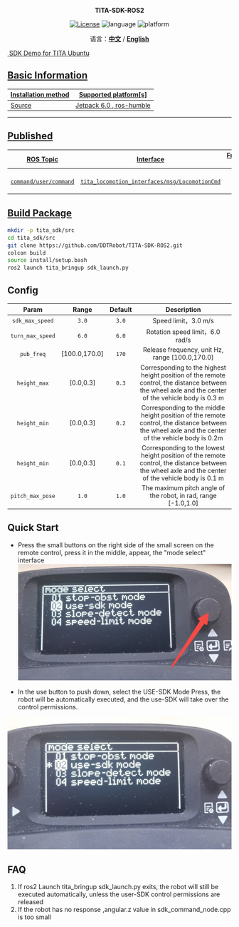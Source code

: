 <p align="center"><strong>TITA-SDK-ROS2</strong></p>
<p align="center"><a href="https://github.com/DDTRobot/TITA-SDK-ROS2/blob/main/LICENSE"><img alt="License" src="https://img.shields.io/badge/License-Apache%202.0-orange"/></a>
<img alt="language" src="https://img.shields.io/badge/language-c++-red"/>
<img alt="platform" src="https://img.shields.io/badge/platform-linux-l"/>
</p>
<p align="center">
    语言：<a href="./docs/docs_cn/README_CN.md"><strong>中文</strong></a> / <a href="/README.md"><strong>English</strong>
</p>

​	SDK Demo for TITA Ubuntu

## Basic Information

| Installation method | Supported platform[s]    |
| ------------------- | ------------------------ |
| Source              | Jetpack 6.0 , ros-humble |

------

## Published

|       ROS Topic        |                   Interface                    | Frame ID |    Description    |
| :--------------------: | :--------------------------------------------: | :------: | :---------------: |
| `command/user/command` | `tita_locomotion_interfaces/msg/LocomotionCmd` |  `cmd`   | User SDK control instructions |

## Build Package

```bash
mkdir -p tita_sdk/src
cd tita_sdk/src
git clone https://github.com/DDTRobot/TITA-SDK-ROS2.git
colcon build
source install/setup.bash
ros2 launch tita_bringup sdk_launch.py
```

## Config 

|       Param       |      Range      | Default |                    Description                     |
| :---------------: | :-------------: | :-----: | :------------------------------------------------: |
|  `sdk_max_speed`  |      `3.0`      |  `3.0`  |              Speed limit，3.0 m/s                  |
| `turn_max_speed`  |      `6.0`      |  `6.0`  |              Rotation speed limit，6.0 rad/s                  |
|  `pub_freq`       |  [100.0,170.0]  |  `170`  | Release frequency, unit Hz, range [100.0,170.0]                  |    
| `height_max` | [0.0,0.3]     |  `0.3`  |  Corresponding to the highest height position of the remote control, the distance between the wheel axle and the center of the vehicle body is 0.3 m                              |
| `height_min`     |  [0.0,0.3]          |  `0.2`  |   Corresponding to the middle height position of the remote control, the distance between the wheel axle and the center of the vehicle body is 0.2m                         |
| `height_min` |   [0.0,0.3]   |  `0.1`  |    Corresponding to the lowest height position of the remote control, the distance between the wheel axle and the center of the vehicle body is 0.1 m                    |
|`pitch_max_pose`|   `1.0`  |  `1.0`  | The maximum pitch angle of the robot, in rad, range [-1.0,1.0] |             |    

## Quick Start

* Press the small buttons on the right side of the small screen on the remote control, press it in the middle, appear, the "mode select" interface
![/tita_select_mode](./docs/img/1280X1280_1.PNG)

* In the use button to push down, select the USE-SDK Mode Press, the robot will be automatically executed, and the use-SDK will take over the control permissions.

![/tita_select_mode](./docs/img/1280X1280%20_2.PNG)

## FAQ
1. If ros2 Launch tita_bringup sdk_launch.py ​​exits, the robot will still be executed automatically, unless the user-SDK control permissions are released
2. If the robot has no response ,angular.z value in sdk_command_node.cpp is too small